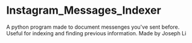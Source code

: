 # Instagram_Messages_Indexer
A python program made to document messenges you've sent before. Useful for indexing and finding previous information.
Made by Joseph Li
